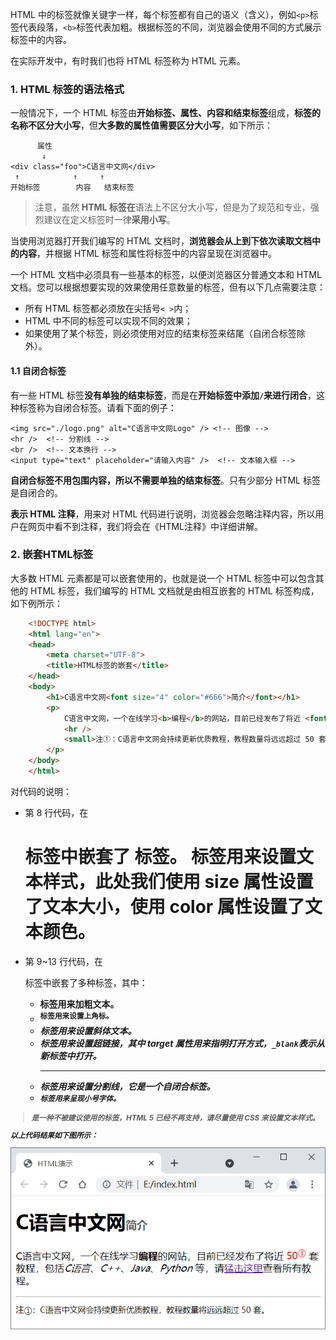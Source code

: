 HTML 中的标签就像关键字一样，每个标签都有自己的语义（含义），例如`<p>`标签代表段落，`<b>`标签代表加粗。根据标签的不同，浏览器会使用不同的方式展示标签中的内容。

在实际开发中，有时我们也将 HTML 标签称为 HTML 元素。

### 1. HTML 标签的语法格式

一般情况下，一个 HTML 标签由**开始标签、属性、内容和结束标签**组成，**标签的名称不区分大小写**，但**大多数的属性值需要区分大小写**，如下所示：

```
      属性
	   ↓
<div class="foo">C语言中文网</div>
 ↑            ↑     ↑
开始标签        内容   结束标签
```

> 注意，虽然 **HTML 标签在**语法上不区分大小写，但是为了规范和专业，强烈建议在定义标签时一律**采用小写**。

当使用浏览器打开我们编写的 HTML 文档时，**浏览器会从上到下依次读取文档中的内容**，并根据 HTML 标签和属性将标签中的内容呈现在浏览器中。

 一个 HTML 文档中必须具有一些基本的标签，以便浏览器区分普通文本和 HTML 文档。您可以根据想要实现的效果使用任意数量的标签，但有以下几点需要注意：

- 所有 HTML 标签都必须放在尖括号` < > `内；
- HTML 中不同的标签可以实现不同的效果；
- 如果使用了某个标签，则必须使用对应的结束标签来结尾（自闭合标签除外）。

#### 1.1 自闭合标签

有一些 HTML 标签**没有单独的结束标签**，而是在**开始标签中添加`/`来进行闭合**，这种标签称为自闭合标签。请看下面的例子：

```
<img src="./logo.png" alt="C语言中文网Logo" /> <!-- 图像 -->
<hr />	<!-- 分割线 -->
<br /> 	<!-- 文本换行 -->
<input type="text" placeholder="请输入内容" />  <!-- 文本输入框 -->
```

**自闭合标签不用包围内容，所以不需要单独的结束标签**。只有少部分 HTML 标签是自闭合的。

**<!-- --> 表示 HTML 注释**，用来对 HTML 代码进行说明，浏览器会忽略注释内容，所以用户在网页中看不到注释，我们将会在《HTML注释》中详细讲解。

### 2. 嵌套HTML标签

大多数 HTML 元素都是可以嵌套使用的，也就是说一个 HTML 标签中可以包含其他的 HTML 标签，我们编写的 HTML 文档就是由相互嵌套的 HTML 标签构成，如下例所示：

```html
    <!DOCTYPE html>
    <html lang="en">
    <head>
        <meta charset="UTF-8">
        <title>HTML标签的嵌套</title>
    </head>
    <body>
        <h1>C语言中文网<font size="4" color="#666">简介</font></h1>
        <p>
            C语言中文网，一个在线学习<b>编程</b>的网站，目前已经发布了将近 <font color="red">50<sup>①</sup></font> 套教程，包括<i>C语言</i>、<i>C++</i>、<i>Java</i>、<i>Python</i> 等，请<a href="http://c.biancheng.net/sitemap/" target="_blank">猛击这里</a>查看所有教程。
            <hr />
            <small>注①：C语言中文网会持续更新优质教程，教程数量将远远超过 50 套。</small>
        </p>
    </body>
    </html>
```

对代码的说明：

- 第 8 行代码，在 <h1> 标签中嵌套了 <font> 标签。**<font> 标签用来设置文本样式，此处我们使用 size 属性设置了文本大小，使用 color 属性设置了文本颜色**。
- 第 9~13 行代码，在 <p> 标签中嵌套了多种标签，其中：
  - <b> 标签用来加粗文本。
  - <sup> 标签用来设置上角标。
  - <i> 标签用来设置斜体文本。
  - <a> 标签用来设置超链接，其中 **target 属性用来指明打开方式，`_blank`表示从新标签中打开**。
  - <hr> 标签用来设置分割线，它是一个自闭合标签。
  - <small> 标签用来呈现小号字体。

> <font> 是一种不被建议使用的标签，HTML 5 已经不再支持，请尽量使用 CSS 来设置文本样式。

以上代码结果如下图所示：

![image-20221223201107228](3.HTML标签的语法.assets/image-20221223201107228.png)